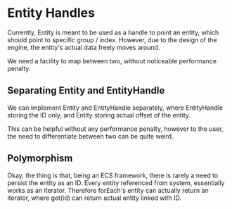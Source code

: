 # Entity Handles
Currently, Entity is meant to be used as a handle to point an entity, which
should point to specific group / index.
However, due to the design of the engine, the entity's actual data freely moves
around.

We need a facility to map between two, without noticeable performance penalty.

## Separating Entity and EntityHandle
We can implement Entity and EntityHandle separately, where EntityHandle storing
the ID only, and Entity storing actual offset of the entity.

This can be helpful without any performance penalty, however to the user,
the need to differentiate between two can be quite weird.

## Polymorphism
Okay, the thing is that, being an ECS framework, there is rarely a need to
persist the entity as an ID. Every entity referenced from system, essentially
works as an iterator. Therefore forEach's entity can actually return an
iterator, where get(id) can return actual entity linked with ID.


